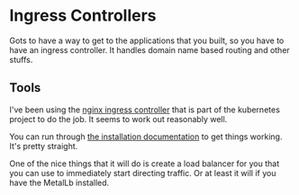# Ingress Controllers

Gots to have a way to get to the applications that you built, so you have to have an ingress controller.  It handles
domain name based routing and other stuffs.

## Tools

I've been using the [nginx ingress controller](https://kubernetes.github.io/ingress-nginx/) that is part of the kubernetes project 
to do the job.  It seems to work out reasonably well.

You can run through [the installation documentation](https://kubernetes.github.io/ingress-nginx/deploy/#quick-start) to get things working. 
It's pretty straight.

One of the nice things that it will do is create a load balancer for you that you can use to immediately start directing traffic.  Or at least
it will if you have the MetalLb installed.
